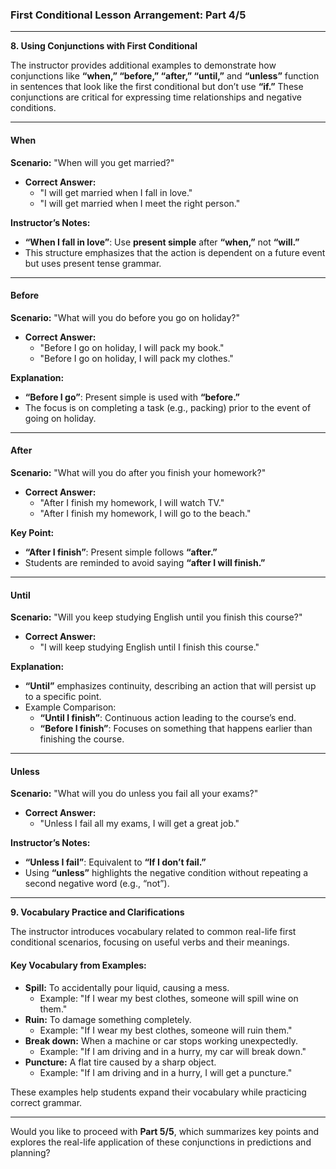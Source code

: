 ### First Conditional Lesson Arrangement: Part 4/5

---

**8. Using Conjunctions with First Conditional**

The instructor provides additional examples to demonstrate how conjunctions like **“when,” “before,” “after,” “until,”** and **“unless”** function in sentences that look like the first conditional but don’t use **“if.”** These conjunctions are critical for expressing time relationships and negative conditions.

---

#### **When**

**Scenario:** "When will you get married?"

- **Correct Answer:**
    - "I will get married when I fall in love."
    - "I will get married when I meet the right person."

**Instructor’s Notes:**

- **“When I fall in love”**: Use **present simple** after **“when,”** not **“will.”**
- This structure emphasizes that the action is dependent on a future event but uses present tense grammar.

---

#### **Before**

**Scenario:** "What will you do before you go on holiday?"

- **Correct Answer:**
    - "Before I go on holiday, I will pack my book."
    - "Before I go on holiday, I will pack my clothes."

**Explanation:**

- **“Before I go”**: Present simple is used with **“before.”**
- The focus is on completing a task (e.g., packing) prior to the event of going on holiday.

---

#### **After**

**Scenario:** "What will you do after you finish your homework?"

- **Correct Answer:**
    - "After I finish my homework, I will watch TV."
    - "After I finish my homework, I will go to the beach."

**Key Point:**

- **“After I finish”**: Present simple follows **“after.”**
- Students are reminded to avoid saying **“after I will finish.”**

---

#### **Until**

**Scenario:** "Will you keep studying English until you finish this course?"

- **Correct Answer:**
    - "I will keep studying English until I finish this course."

**Explanation:**

- **“Until”** emphasizes continuity, describing an action that will persist up to a specific point.
- Example Comparison:
    - **“Until I finish”**: Continuous action leading to the course’s end.
    - **“Before I finish”**: Focuses on something that happens earlier than finishing the course.

---

#### **Unless**

**Scenario:** "What will you do unless you fail all your exams?"

- **Correct Answer:**
    - "Unless I fail all my exams, I will get a great job."

**Instructor’s Notes:**

- **“Unless I fail”**: Equivalent to **“If I don’t fail.”**
- Using **“unless”** highlights the negative condition without repeating a second negative word (e.g., “not”).

---

**9. Vocabulary Practice and Clarifications**

The instructor introduces vocabulary related to common real-life first conditional scenarios, focusing on useful verbs and their meanings.

#### **Key Vocabulary from Examples:**

- **Spill:** To accidentally pour liquid, causing a mess.
    - Example: "If I wear my best clothes, someone will spill wine on them."
- **Ruin:** To damage something completely.
    - Example: "If I wear my best clothes, someone will ruin them."
- **Break down:** When a machine or car stops working unexpectedly.
    - Example: "If I am driving and in a hurry, my car will break down."
- **Puncture:** A flat tire caused by a sharp object.
    - Example: "If I am driving and in a hurry, I will get a puncture."

These examples help students expand their vocabulary while practicing correct grammar.

---

Would you like to proceed with **Part 5/5**, which summarizes key points and explores the real-life application of these conjunctions in predictions and planning?